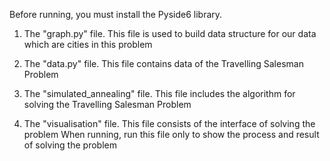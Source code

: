 Before running, you must install the Pyside6 library.

1. The "graph.py" file.
   This file is used to build data structure for our data which are cities in this problem

2. The "data.py" file.
   This file contains data of the Travelling Salesman Problem

3. The "simulated_annealing" file.
   This file includes the algorithm for solving the Travelling Salesman Problem

4. The "visualisation" file.
   This file consists of the interface of solving the problem
   When running, run this file only to show the process and result of solving the problem
